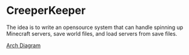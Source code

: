 # CreeperKeeper

The idea is to write an opensource system that can handle spinning up Minecraft servers, save world files, and load servers from save files.

[Arch Diagram](https://viewer.diagrams.net/?tags=%7B%7D&highlight=0000ff&edit=_blank&layers=1&nav=1&title=CreeperKeeper.drawio#R%3Cmxfile%3E%3Cdiagram%20id%3D%22dHO9qVXJ3frX1uToxkNh%22%20name%3D%22V3%22%3E7V1td9o2FP41fCzH8jsfA0m2bt3Ws3Sn3acegQVotS3PlhPSXz%2FJlsC2BCUNRqYjPSXWtV7vfa7u1ZVERs4s2fyUw2z9G4lQPLKtaDNybke2DVxvwn5xyrOgADusKascR4K2Izzgr0gQLUEtcYSKVkZKSExx1iYuSJqiBW3RYJ6Tp3a2JYnbrWZwhRTCwwLGKvUjjui6poaetaP%2FjPBqLVsGlniTQJlZEIo1jMhTg%2BTcjZxZTgitn5LNDMWce5Ivdbn7PW%2B3HctRSo8pUJa%2F%2F%2Ba9857%2F%2FHUNP%2Fl%2FfPDQX1%2FfeF5dzSOMSzFi0Vv6LFmQkzKNEK%2FFGjnTpzWm6CGDC%2F72iUmd0dY0iVkKsEdRHcop2uztKNgOnwEHkQTR%2FJllEQU8a2yLbgnU%2BKHg4dNOBJ4vaOsG%2B21XEKEQ%2B2pb%2B44z7EEw5yWMChW%2BoIghRSRJTtdkRVIY3%2B2o0zbndnneEZIJfv2DKH0WsIclJW1uMo7lz594%2BbEnk3%2BL6qrE7aaVepapDaaNYiz1t6yRPe8K8YQsU4%2BPD%2Bqw3BgPSJkv0AFmBVJTYb5C9EBGYOmRkKMYUvzY7olOpqLoe4JZH7cICnx%2F3EaQ5%2FntSuoxiHIdbGw78gq4TBS9%2BiNl6bcpRTkjasH0Ds7Z9NkCAIzxKmXPC8QLMgLXLMympxvxIsFRVGMNFfgrnFf1cXFmfGjVYL3pyLs9pJpi7hSFdzNWU%2FQHlGKvIltjMLGcuq7vlaiQ3xuvXYIslwXqRXK%2BOgEOWNFPqLTS4n5bafdM30eL%2BFUTse%2BYlU9LOjthDUk%2Btkn5yG42Zj5cvE3hom76XnUv1iSZl8VZXIut3ybNAlAdi1DjV4R9uRUTS%2BHHOdEMzKH5WBeh9lCNoRkoaH6ArFHWVBpx0xmTgqdIyY1VwWw7s9JdiZ4B104b174dbn3oBrSBrcG23xe2fdcIts26vsA%2BF66rojd5Dp8bGYTXt9czBpbbRkpoWR1B11We1KeSTGlo0RQuvpQZoz2Y0plJ2LEFtmoLzqswjmHXxpzr6R7r2pg1Bq4CY0VgOKkCSlNYZHU4aok3XDrTDOWYdYMv4m5ZWzgr0Psd6eCabxs54myPYLHeirtgCoLT1YdK1A4jiOZvcbJiQ4zxnH3WrtfnCOesR4Tz4b5klmpcPK5Oo0kOCMZOS5ccVZVsbzxRdSnoTZeMGJ9T6oR3pE44Zt19NYA4yxFiaP%2B1%2BhwvSPLSyb0b46Cc%2B9OYR0e42VhVYpqRmHBditASljF9mZqcAPQMut0wJXAnpi2I6q4qzC%2B%2BILpYS4yXNMYpmm2j55y4JCmV7B3ZDvt3z%2FswXeUwwmj3LiUp15oljuNG9rsAeMGUc53m5AvqZG7JRQq6Cny9JwWmmHCBzwmlDDb7kKBMkA3s8L4L9WReh0iLwVvaeZk7SCi%2Fe0R1uAzUSMp4gWSz4tsaY%2FhUuGOURlXe08DH7XgfzkSdMoNQM2GGfUHHu%2FAJ0znW83ZeG7%2FSu9Zdibqgo%2BV1x3oLOTtGdiiMCDAwafGcyf%2BGz75RPquLxsO2rL3jMWXaN6v%2FeyzrjFMqg60QdbRAJQI1G%2FsFdC10iTpaoBKBmo2nZK%2FbRB0t8NQed0sDTWnQKV1tF73INTjOB2BvltXPEB0BrdHPUa1Obxe8P3yTrX5q54IZ%2FryCFD3xwMlJnMsJ6DqXW6fRlIPgAkX9Lmze84%2Bc99zX7kq%2Fbt7zrz78ZfjwAAzNhw%2Bu0LkM6GgmeOPoCU0fcbJb8efty%2F7jz3JP5JuWITB69EF2s6XefhX7ivAje1zxx1mOmCsy2u2sWG%2FTgsKUcUBkZo038muqkKR53qV0i3bwop1P%2BtZ5jbo64xgm8wh%2BXpbpom6hO0%2Fde6HnuPuntZPYB7d7DE2zx%2BTrwuJ2Xzoe%2FG91%2FNhVr2Ed1616FQW9izB9iYZf1fSgLfaqte%2Bg9NRINHYQeupchp46ip7%2BhPbo5FX7Dm6EDM5IumYOLn3vWX%2BeahwlOLVCykXlt8MmtlGFND1jDktoxx6vrOcxY0ILNd7OmQMWwc0NAP6PF7CYl4svXPTafZHGpse%2BzRDt%2Foda7vDVkhcsljpHWAOXOSGKHQDyvMm6deluMvZ7Qqg8MH4Z04qJ9dJpDrIq2%2BlO0MaD373a1%2FN2umdku%2BN7Ti%2FzRNeUNAAUGEPQsZ58TwjywKSNoO6xq74RpNoyk2u4Pu6M6qB3SgQdG5c1e0nE0%2B3Y1YGYNWgBwP%2B35Ne9pwkbEE7fVO7BDcthZZs6yCrey8jNA1Mha1ob8kMxWd5Mm5hp2%2BXexZuigg5vFvh72pW18PyvqujDGhd8UdwcB7PnFU8XrA6I08Yw6uaU0WUDHRwYs7fMFWUQS6slP06XJE8g9wr5KzzmYfhFVrLPtEzmPM%2BMoxIm9UNBSc7Pa1cJvI0XWFXbF8sWu2JLyQaXVFy5hRRuufHLxw%2FVcC91cA4f3EeSx1F3ZE%2BCWNT3w6L6HZ9ZGu9otTVzcPBaBW%2Bwo2NSmMdN2xZAd7qaMN98GVeno9c4ilCqmJoTuPD2pOOyhdpbaI7cNm99c4PtyDDQ6YOp6mV8hY38UHm2lwfH3JA%2FzBvf7ixvNN9o4Wr44vT2jRbySxrO%2B9UfBwSk8k6epD2WV1ZfvArVaG8PCHoRb6TOAW9s2ZPdT9CCmaeyDliT8cS1dj%2BaFXV%2F93IC1VcSs%2BmZwz53twH%2Frp4fLuwjvCqUf36lTu4JDCpIUtET9OVoB%2Br5pit4Lgk88qLURHNR6uxgUmPPVzBdIpisfTbunGCyv%2B0gXC8rtGjDuayg178f9bICWhS9OOvSIZVbj8aOsR6himZ89e6WxvCcc3WhfDWJgzSJ9vCcc3n99QqeCwXPkJzzUA1OXcF0iWAagnMeHvG9PWY8An%2FoDoEa97yq4SDV0B3%2BnB6oangF0yWCaQhzurywcQXThYKpH%2FCw5O4vKtQHuXZ%2FmMK5%2Bw8%3D%3C%2Fdiagram%3E%3Cdiagram%20id%3D%22IN2O2pCTkMJqnQFe4I0x%22%20name%3D%22V2%22%3E7Vtbc9o4FP41eYzHtmwuj4GQbqfttrPZnbZPHYGFUWMsV5YD7K%2FfI1vCd6ANYMh2crOO7uf2fZLJDRov1284jhYfmEeCG9v01jfo%2Fsa2Ldsawh8p2SiJZQ8yic%2Bpp2S54JH%2BS5TQVNKEeiQuNRSMBYJGZeGMhSGZiZIMc85W5WZzFpRnjbBPaoLHGQ7q0s%2FUE4tMOnDNXP4Hof5Cz2yZqmaJdWMliBfYY6uCCE1u0JgzJrKn5XpMAqk9rZes30NL7XZhnITikA7OHfkn%2BvbD%2Bv5ulSTkr8nkA%2F94i3pqcWKjd0w8UIAqMi4WzGchDia5dMRZEnpEDmtCKW%2FznrEIhBYIvxMhNsqaOBEMRAuxDFRtNqecqHUvShSzhM%2FIjg1Y2ikw94nY1dDZ6hy8lbAlEXwDHTkJsKDP5ZVg5TX%2Btl2uWHhQuv0JPetlPuMgUVPVFB8%2FETFbaK0mIqAhGW%2FdWgrnLBRjFjCedkDw9SDXMPI59ijJ60IWSjvNaRAUmvfv7iyrB%2FJYcPZEKo09HC%2B2Nn0mXFAIgvd4SoJPLKaCshDqpkwItiw0uAuoLyuEtPwIq9IM1kJ42eZy7cohLFuX1ebllDiOso3O6VquYxQxKkeZPMNgsRoEYiiSHZZrX%2BYbA69ix5gmsydp%2BqxHajl3BN%2Bg8rFpICT%2FbH9c0MR4W9nrVyvhW%2Fun3CNZ7%2FbQuj%2BpDvbQNvpu1kvlPrevkuEqTyS6yaKQQ%2FqDUzlh3efOEOygML75ovqnha%2ByYLi6eL8uVt5vVOmYScI5NEkMX5gkVNdP0hNzZxgO%2B2VPGAzLQ2QLU72KObwykGuXXarvVAbKVFEbKHWX7X5e4EGolsY%2BhrKTjFQQNvpXmkTKPlFLFNV8sqSel7kfiem%2FeLpNE%2BUYz4NV4b9qmaPuniDeESetoX1rGpaJ7JIhbtXYv%2Boougmbz2NyGtM5%2BxGoEXRODQwNOR0ZZGbXAezBHbjIace7o6Rty6jGmNuQtntGQ%2BIeolMlbne%2F7c6Zya3uMvnwwExeoNhd0L1ezWBf4RTzOrKjuy87upaNSiFkX3xy7F9WgBVi6msppC4owFoS6ZkCbFAz2J%2FslcRXfy%2F7cDR%2F1Ozj8gNsWLMXjd%2BGeJYt96FmOr5gy2kC6xqtFlSQxwinbrsCitB0l%2FAi0HeGFcTvuRreC5g%2FMOuIr2VH9%2B%2BtA%2BX6esSgKZgq9KTDBSyWJWBsUm9AvsGRqzo8veZQ5Yg7GJrbU29BdZbdoLveyXRXv2sZ4dlTEoHssStNuRUfG7h212o64EBwXXeBegP7sQt1iV16mbsUT5fpvXTDrRjhFJYhYese5qJRTD7lop0ot72Arp3qYvB8Gvp%2FpyZDIFDT39OlD1sM6BR%2BZ7n6m0c5rIhJPTwkkHiM%2BNk%2FUjKx%2BkaZN1pO%2Fehlu8awHiX9k0VJ%2FcZjzAkBM7xLfxszOPb%2BZDppPiMHkqjIROWnMaXPth6Z4yQQP2e%2FI1gDVFo9Cdu9ujnOm7OQVdP1laUo98AUZXVKr1EdG8DrsZCU4zPjgddohrNQ7QanbmPfe6k22h0CQLXRwOyVU9LNi5i2HhkNmkY9PQ%2B3m26Seml68egzPPrycWtrTZfMt2EscAiurRrD5IX2DUNo0ZRXJdWuF3sHGeDl1MPf5kk4y2bo4D7SQuUUjBoQsdeEh%2Fap8LCTF8a%2FejGSlgr8KBOuqfhSeC5cYkIpH0kWTnDDohnFfpbactF2Jgi4%2BtNA%2Fzqgtk4w38jc%2F6pw1t6Hs457HGBFFeZ5OiRFTVfGGcJFJZP1fiTyIz7pBx5u49Tx76CBhaJ1hoqqvoqTsv2LBrIMqAUcFRjwNAPxOSugcDZBDZyjquxCtmMbeVCY91jgnRTjyjaHUlslMRCYQ03VuO3C%2Fv4HiQNOqM6gQpCOxM9Lg2rScwZ%2BXs8qGRo0MPHfxHnXnb5zacR5cPXEuRMS3PI27DzkzDE7MZo%2BoMh3KYUzys4TStuHMxDq2tQHf0K3Ux7u1N8aqTduZc7xGmDVaflwTA6rpn0SVK18svV0OOo4XQTuEaPGsc8VNWnXO87xptBAeWGrKXv6oLXRcDssmrF%2BLtvdHh6yFRzXCezWI1rhBnLi0RaC9fuq85yMrfqGvHPG5qAuwV8%2FH3I7efUsz2k5570U%2BqGY%2F4NVllby%2F1NDk%2F8A%3C%2Fdiagram%3E%3Cdiagram%20name%3D%22V1%22%20id%3D%22K4Lo6VCvmSz067ERQRnc%22%3E1VpJc6s4EP41PsZlIdajszgzVZk3qfIh806vZJBBE0AuEF7y60cyEptI7JeA4ykfLLUWpO7%2B%2BmsJJvAu2T9maBP9RQMcT4xZsJ%2FA%2B4lhAAN4%2FE9IDlICDLeUhBkJpKwWLMkblsKZlBYkwHmrI6M0ZmTTFvo0TbHPWjKUZXTX7ramcfupGxRiTbD0UaxLX0jAolLqWrNa%2FgcmYaSeDGayJUGqsxTkEQroriGCDxN4l1HKylKyv8Ox0J7SSzlu8U5rtbAMp%2BycAb%2Fu94%2Fm003grnbbl8VbiMkP50bOskVxITc89xnN5IrZQamBL34jikUSlx3g7RZnjHBFPaEVjp9pThihKe%2ByoozRpNFhHpNQNDC64dKIJTGvAF6kBYtJiu8q0824UN%2BWWiOfDu8bIrnNR0wTzLID7yJboQOmjlWOkn7nKLPsaiNCKYoa9rOlDEm3CavJa83yglTubyja1BSt6RinwVx4LK%2F5Mcpz4rfVldEiDXAg9YT3hP0jylNL1n42Wu73zcqhUXnGGeFbwtkpfee0yHx82ncYykLMPuhnl%2F1w0EKabr0Mx4iRbRt4fYaQQ58p4UuurO5pRjedjjXLLclxTah0poKu3Z3Lhp25ym1rcx2do9rU5%2F3FOu0vCpMJzvNjFPsEtj701dOAa6DJ6EETkDN90bI3igykLW6c9gx0vc7xKFZwdJByL17KKs1YREOaovihlnZgWvd5oiL%2BHY3zL2bsILkOFYy2Tfd5RNpnItK9DCKh67TxaF0WQ%2FZpDPXCJEB5VBnwkzSHZM3nRhSxtmngCrj7UGRNU7TL4TRPuVJu1ySO72gsCJYvD957c8cUQ3jHgPCpVFtKUzwQWZpuy0gW1JnSsaeWju5aOjhbet%2BBu5y7I9MZ%2BChekPjr8HTPhCcAl8Gn5bbjqgnti%2BITGBpAH0Ucn73QjKfpxozDck3CXl84wrFtPw1yXWQmJAhKV8E5eUOr43zCWTZih8c9W7cT6%2F58ppR%2BKg8fcsZJxYXno%2FBmNgW2B9o0ZwzCnsDunXV88lTsf1kUc4Nlh0ZiLKo%2Fm211anysHZq14ZLjs7FuXYqLeUrrQTCDpukajtUO%2BhA43Vg%2BMvbVNUCLnO2YCfolW14MRTGmSMSBHGccSqqdP6%2FRpWcU%2F0eJIOF0lYu%2FHeFEdkTpMZr0z3K1MUbBaJAgw%2BndGzTIjB9G%2BhzlarO4GCWrAP1aF6lfPqGb0S0s14LmuBmdpZ%2BEe64%2FbK8npTPeN%2FyXEjqgXzRpVsxfMfMjFfn7TLqmtb64LvlvIdbwni47qnfmc8DJUGR0GX3Fnc5ju4tYuyQtnvfIuty8eCTKN%2BVG12Qv1lEGDJw9bHEZN97xOXO6KvxXzIbxHctrp4TQczTHcfrOAu5YjuN%2BbxLRTCEaGcU7ScTn8wWVB5xMGFTYH%2F1w0PEEA2rHvbFTBP38%2FncqBglYcOE1c7Y7IGfznM1ocza4ds4GZ1xfXg9pY9%2F4HqI23Wmbp4F37uWLB0cKuMpSH76puGAEBpeKwAqbpyPw4NczXzMY1Az2E%2BdXHByVQw0SHC2g9q946tpjo3FGbPzGe5LZFQDMvC6AOZrBftBrxpc1ZPJhuv%2B3C4Nqn7W9SP5nivxyuQvNdFlEk1UhXr%2FsIsLwcoOOfrzjGcLkvDdzv3HAch2N8yuCb7C%2B2%2FM61R3r4wRDP50vEdcVf1Qq7t%2F8mOaixlO2xm1cR4vj6656n69CfU%2B2BPreQ4%2F2VYehf9Zxi%2FzXYsNly%2B9Sk%2B1eTk28Wn%2FBVAK4%2FhAMPvwH%3C%2Fdiagram%3E%3C%2Fmxfile%3E)
